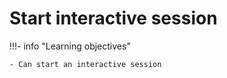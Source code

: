 # Start interactive session

!!!- info "Learning objectives"

    - Can start an interactive session
